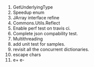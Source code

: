 1. GetUnderlyingType
2. Speedup enum
3. JArray interface refine
6. Commons.Utils.Reflect
7. Enable perf test on travis ci.
8. Complete json compability test.
9. Multithreading
10. add unit test for samples.
11. revisit all the concurrent dictionaries.
12. escape chars
13. e+ e-

